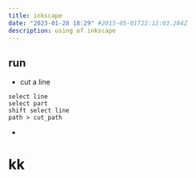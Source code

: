 ```yaml
---
title: inkscape
date: "2023-01-28 18:29" #2015-05-01T22:12:03.284Z
description: using of inkscape
---
```


## run
- cut a line
```{fake}
select line
select part
shift select line
path > cut_path
```
-




# kk
